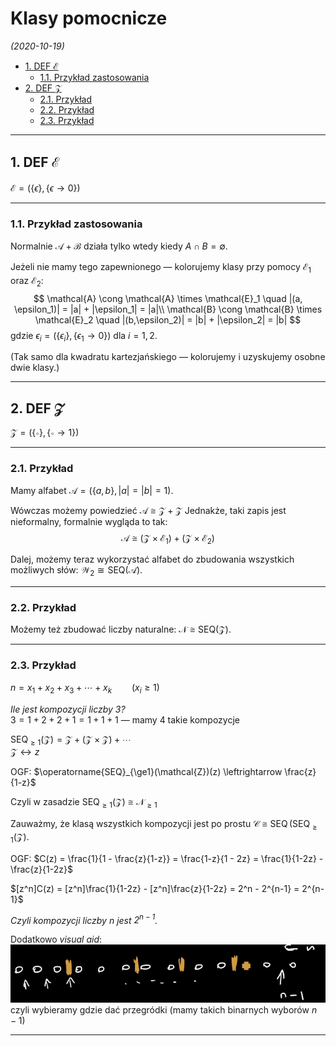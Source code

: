 # Klasy pomocnicze

*(2020-10-19)*

- [1. DEF $\mathcal{E}$](#1-def-mathcale)
    - [1.1. Przykład zastosowania](#11-przykład-zastosowania)
- [2. DEF $\mathcal{Z}$](#2-def-mathcalz)
    - [2.1. Przykład](#21-przykład)
    - [2.2. Przykład](#22-przykład)
    - [2.3. Przykład](#23-przykład)

---

## 1. DEF $\mathcal{E}$

$\mathcal{E} = (\{ \epsilon \}, \{ \epsilon \to 0 \})$

---

### 1.1. Przykład zastosowania

Normalnie $\mathcal{A} + \mathcal{B}$ działa tylko wtedy kiedy $A \cap B = \emptyset$.

Jeżeli nie mamy tego zapewnionego — kolorujemy klasy przy pomocy $\mathcal{E}_1$ oraz $\mathcal{E}_2$:
$$
\mathcal{A} \cong \mathcal{A} \times \mathcal{E}_1 \quad |(a, \epsilon_1)| = |a| + |\epsilon_1| = |a|\\
\mathcal{B} \cong \mathcal{B} \times \mathcal{E}_2 \quad |(b,\epsilon_2)| = |b| + |\epsilon_2| = |b|
$$
gdzie $\epsilon_i = (\{ \epsilon_i \}, \{ \epsilon_1 \to 0 \})$ dla $i = 1,2$.

(Tak samo dla kwadratu kartezjańskiego — kolorujemy i uzyskujemy osobne dwie klasy.)

---

## 2. DEF $\mathcal{Z}$

$\mathcal{Z} = (\{ \circ \}, \{ \circ \to 1 \})$

---

### 2.1. Przykład

Mamy alfabet $\mathcal{A} = (\{ a, b \}, |a|=|b|=1)$.

Wówczas możemy powiedzieć $\mathcal{A} \cong \mathcal{Z} + \mathcal{Z}$ Jednakże, taki zapis jest nieformalny, formalnie wygląda to tak:
$$
\mathcal{A} \cong (\mathcal{Z} \times \mathcal{E}_1) + (\mathcal{Z} \times \mathcal{E}_2)
$$

Dalej, możemy teraz wykorzystać alfabet do zbudowania wszystkich możliwych słów: $\mathcal{W}_2 \cong \mathrm{SEQ}(\mathcal{A})$.

---

### 2.2. Przykład

Możemy też zbudować liczby naturalne: $\mathcal{N} \cong \mathrm{SEQ}(\mathcal{Z})$.

---

### 2.3. Przykład

$n = x_1 + x_2 + x_3 + \dotsb + x_k \qquad (x_i \ge 1)$

*Ile jest kompozycji liczby $3$?*\
$3 = 1+2 + 2+1 = 1+1+1$ — mamy $4$ takie kompozycje

$\operatorname{SEQ}_{\ge1}(\mathcal{Z}) = \mathcal{Z} + (\mathcal{Z} \times \mathcal{Z}) + \dotsb$\
$\mathcal{Z} \leftrightarrow z$

OGF: $\operatorname{SEQ}_{\ge1}(\mathcal{Z})(z) \leftrightarrow \frac{z}{1-z}$

Czyli w zasadzie $\operatorname{SEQ}_{\ge1}(\mathcal{Z}) \cong \mathcal{N}_{\ge1}$

Zauważmy, że klasą wszystkich kompozycji jest po prostu $\mathcal{C} \cong \operatorname{SEQ}(\operatorname{SEQ}_{\ge1}(\mathcal{Z})$.

OGF: $C(z) = \frac{1}{1 - \frac{z}{1-z}} = \frac{1-z}{1 - 2z} = \frac{1}{1-2z} - \frac{z}{1-2z}$

$[z^n]C(z) = [z^n]\frac{1}{1-2z} - [z^n]\frac{z}{1-2z} = 2^n - 2^{n-1} = 2^{n-1}$

*Czyli kompozycji liczby $n$ jest $2^{n-1}$.*

Dodatkowo *visual aid*:\
![](kompozycje-visual-aid.png)\
czyli wybieramy gdzie dać przegródki (mamy takich binarnych wyborów $n-1$)

---
